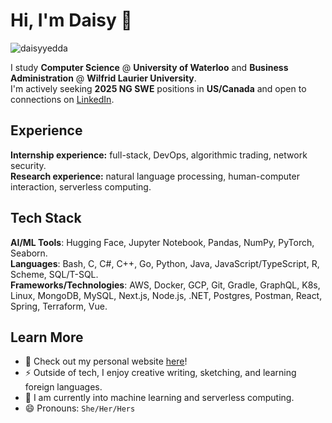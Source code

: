 # Hi, I'm Daisy 👋

<p align="left"> <img src="https://komarev.com/ghpvc/?username=daisyyedda&label=Profile%20views&color=0e75b6&style=flat" alt="daisyyedda" /> </p>

I study **Computer Science** @ **University of Waterloo** and **Business Administration** @ **Wilfrid Laurier University**. <br>
I'm actively seeking **2025 NG SWE** positions in **US/Canada** and open to connections on [LinkedIn](https://www.linkedin.com/in/chun--ye/). <br>

## Experience
**Internship experience:** full-stack, DevOps, algorithmic trading, network security. <br>
**Research experience:** natural language processing, human-computer interaction, serverless computing.

## Tech Stack
**AI/ML Tools**: Hugging Face, Jupyter Notebook, Pandas, NumPy, PyTorch, Seaborn. <br>
**Languages**: Bash, C, C#, C++, Go, Python, Java, JavaScript/TypeScript, R, Scheme, SQL/T-SQL. <br>
**Frameworks/Technologies**: AWS, Docker, GCP, Git, Gradle, GraphQL, K8s, Linux, MongoDB, MySQL, Next.js, Node.js, .NET, Postgres, Postman, React, Spring, Terraform, Vue.

## Learn More
- 🌱 Check out my personal website [here](https://daisy-ye.com/)!
- ⚡ Outside of tech, I enjoy creative writing, sketching, and learning foreign languages.
- 🤖 I am currently into machine learning and serverless computing.
- 😄 Pronouns: `She/Her/Hers`
